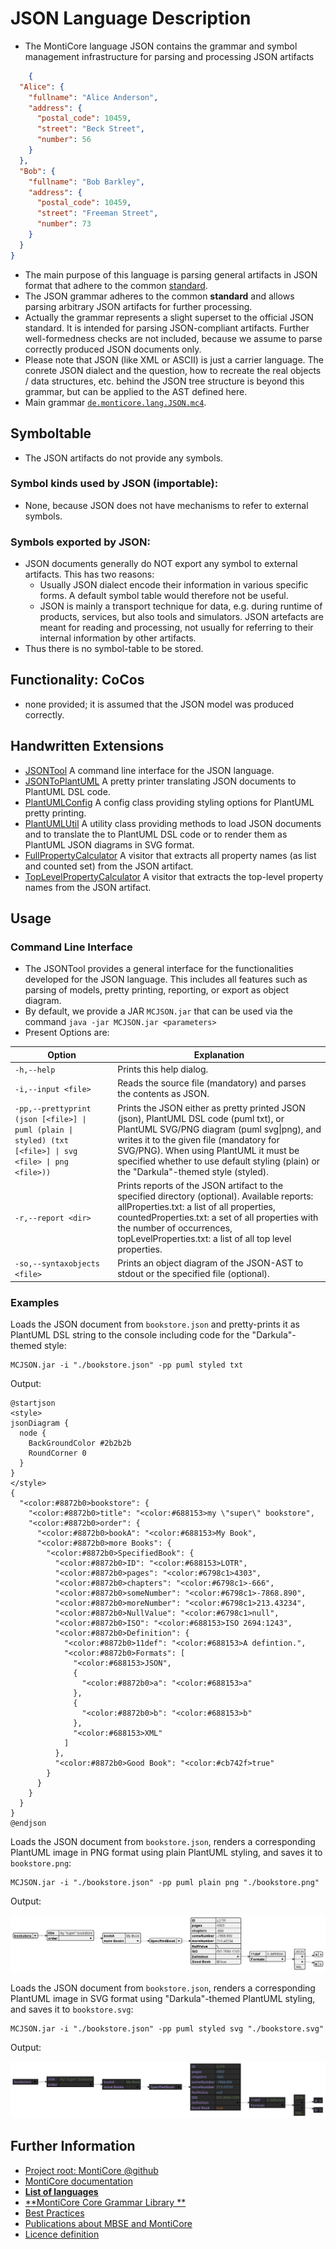 <!-- (c) https://github.com/MontiCore/monticore -->

<!-- This is a MontiCore stable explanation. -->

# JSON Language Description

* The MontiCore language JSON contains the grammar
  and symbol management infrastructure for parsing and processing
  JSON artifacts

```json
    {
  "Alice": {
    "fullname": "Alice Anderson",
    "address": {
      "postal_code": 10459,
      "street": "Beck Street",
      "number": 56
    }
  },
  "Bob": {
    "fullname": "Bob Barkley",
    "address": {
      "postal_code": 10459,
      "street": "Freeman Street",
      "number": 73
    }
  }
}
```

* The main purpose of this language is parsing general artifacts in JSON format
  that adhere to the common
  [standard](http://www.ecma-international.org/publications/files/ECMA-ST/ECMA-404.pdf).
* The JSON grammar adheres to the common **standard** and allows parsing
  arbitrary JSON artifacts for further processing.
* Actually the grammar represents a slight superset to the official JSON standard.
  It is intended for parsing JSON-compliant artifacts. Further well-formedness
  checks are not included, because we assume to parse correctly produced JSON
  documents only.
* Please note that JSON (like XML or ASCII) is just a carrier language.
  The conrete JSON dialect and the question, how to recreate the
  real objects / data structures, etc. behind the JSON tree structure
  is beyond this grammar, but can be applied to the AST defined here.
* Main grammar [`de.monticore.lang.JSON.mc4`](src/main/grammars/de/monticore/lang/JSON.mc4).

## Symboltable

* The JSON artifacts do not provide any symbols.

### Symbol kinds used by JSON (importable):

* None, because JSON does not have mechanisms to refer to external symbols.

### Symbols exported by JSON:

* JSON documents generally do NOT export any symbol to external artifacts.
  This has two reasons:
    * Usually JSON dialect encode their information in various
      specific forms. A default symbol table would therefore
      not be useful.
    * JSON is mainly a transport technique for data, e.g. during runtime
      of products, services, but also tools and simulators. JSON artefacts
      are meant for reading and processing, not usually for referring to
      their internal information by other artifacts.
* Thus there is no symbol-table to be stored.

## Functionality: CoCos

* none provided; it is assumed that the JSON model was produced correctly.

## Handwritten Extensions

* [JSONTool](./src/main/java/de/monticore/JSONTool.java)
  A command line interface for the JSON language.
* [JSONToPlantUML](./src/main/java/de/monticore/lang/json/prettyprint/JSONToPlantUML.java)
  A pretty printer translating JSON documents to PlantUML DSL code.
* [PlantUMLConfig](./src/main/java/de/monticore/lang/json/prettyprint/PlantUMLConfig.java)
  A config class providing styling options for PlantUML pretty printing.
* [PlantUMLUtil](./src/main/java/de/monticore/lang/json/prettyprint/PlantUMLUtil.java)
  A utility class providing methods to load JSON documents and to translate the to PlantUML DSL code or to render them
  as PlantUML JSON diagrams in SVG format.
* [FullPropertyCalculator](./src/main/java/de/monticore/lang/json/_visitor/FullPropertyCalculator.java)
  A visitor that extracts all property names (as list and counted set) from the
  JSON artifact.
* [TopLevelPropertyCalculator](./src/main/java/de/monticore/lang/json/_visitor/TopLevelPropertyCalculator.java)
  A visitor that extracts the top-level property names from the JSON artifact.

## Usage

### Command Line Interface

* The JSONTool provides a general interface for the functionalities developed for
  the JSON language. This includes all features such as parsing of models,
  pretty printing, reporting, or export as object diagram.
* By default, we provide a JAR `MCJSON.jar` that can be used via the command
  `java -jar MCJSON.jar <parameters>`
* Present Options are:

| Option | Explanation |
|----|----|
| `-h,--help` | Prints this help dialog. |
| `-i,--input <file>` | Reads the source file (mandatory) and parses the contents as JSON. |
| `-pp,--prettyprint (json [<file>] \| puml (plain \| styled) (txt [<file>] \| svg <file> \| png <file>))` | Prints the JSON either as pretty printed JSON (json), PlantUML DSL code (puml txt), or PlantUML SVG/PNG diagram (puml svg\|png), and writes it to the given file (mandatory for SVG/PNG). When using PlantUML it must be specified whether to use default styling (plain) or the "Darkula"-themed style (styled). |
| `-r,--report <dir>` | Prints reports of the JSON artifact to the specified directory (optional). Available reports: allProperties.txt: a list of all properties, countedProperties.txt: a set of all properties with the number of occurrences, topLevelProperties.txt: a list of all top level properties. |
| `-so,--syntaxobjects <file>` | Prints an object diagram of the JSON-AST to stdout or the specified file (optional). |

### Examples

Loads the JSON document from `bookstore.json` and pretty-prints it as PlantUML DSL string to the console including code
for the "Darkula"-themed style:

```
MCJSON.jar -i "./bookstore.json" -pp puml styled txt
```

Output:

```
@startjson
<style>
jsonDiagram {
  node {
    BackGroundColor #2b2b2b
    RoundCorner 0
  }
}
</style>
{
  "<color:#8872b0>bookstore": {
    "<color:#8872b0>title": "<color:#688153>my \"super\" bookstore",
    "<color:#8872b0>order": {
      "<color:#8872b0>bookA": "<color:#688153>My Book",
      "<color:#8872b0>more Books": {
        "<color:#8872b0>SpecifiedBook": {
          "<color:#8872b0>ID": "<color:#688153>LOTR",
          "<color:#8872b0>pages": "<color:#6798c1>4303",
          "<color:#8872b0>chapters": "<color:#6798c1>-666",
          "<color:#8872b0>someNumber": "<color:#6798c1>-7868.890",
          "<color:#8872b0>moreNumber": "<color:#6798c1>213.43234",
          "<color:#8872b0>NullValue": "<color:#6798c1>null",
          "<color:#8872b0>ISO": "<color:#688153>ISO 2694:1243",
          "<color:#8872b0>Definition": {
            "<color:#8872b0>11def": "<color:#688153>A defintion.",
            "<color:#8872b0>Formats": [
              "<color:#688153>JSON",
              {
                "<color:#8872b0>a": "<color:#688153>a"
              },
              {
                "<color:#8872b0>b": "<color:#688153>b"
              },
              "<color:#688153>XML"
            ]
          },
          "<color:#8872b0>Good Book": "<color:#cb742f>true"
        }
      }
    }
  }
}
@endjson
```

Loads the JSON document from `bookstore.json`, renders a corresponding PlantUML image in PNG format using plain PlantUML
styling, and saves it to `bookstore.png`:

```
MCJSON.jar -i "./bookstore.json" -pp puml plain png "./bookstore.png"
```

Output:

![example diagram](./example-diagram.png)

Loads the JSON document from `bookstore.json`, renders a corresponding PlantUML image in SVG format using
"Darkula"-themed PlantUML styling, and saves it to `bookstore.svg`:

```
MCJSON.jar -i "./bookstore.json" -pp puml styled svg "./bookstore.svg"
```

Output:

![example diagram](./example-diagram.svg)

## Further Information

* [Project root: MontiCore @github](https://github.com/MontiCore/monticore)
* [MontiCore documentation](http://www.monticore.de/)
* [**List of languages**](https://github.com/MontiCore/monticore/blob/opendev/docs/Languages.md)
* [**MontiCore Core Grammar Library
  **](https://github.com/MontiCore/monticore/blob/opendev/monticore-grammar/src/main/grammars/de/monticore/Grammars.md)
* [Best Practices](https://github.com/MontiCore/monticore/blob/opendev/docs/BestPractices.md)
* [Publications about MBSE and MontiCore](https://www.se-rwth.de/publications/)
* [Licence definition](https://github.com/MontiCore/monticore/blob/master/00.org/Licenses/LICENSE-MONTICORE-3-LEVEL.md)

